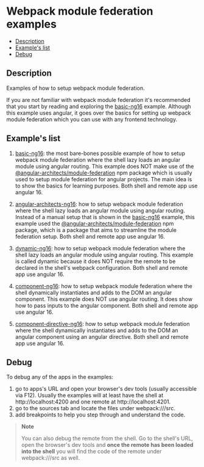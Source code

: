 # Webpack module federation examples

- [Description](#description)
- [Example's list](#examples-list)
- [Debug](#debug)

## Description 

Examples of how to setup webpack module federation. 

If you are not familiar with webpack module federation it's recommended that you start by reading and exploring the [basic-ng16](/basic-ng16/README.md) example. Although this example uses angular, it goes over the basics for setting up webpack module federation which you can use with any frontend technology.

## Example's list

1) [basic-ng16](/basic-ng16/README.md): the most bare-bones possible example of how to setup webpack module federation where the shell lazy loads an angular module using angular routing. This example does NOT make use of the [@angular-architects/module-federation](https://www.npmjs.com/package/@angular-architects/module-federation) npm package which is usually used to setup module federation for angular projects. The main idea is to show the basics for learning purposes. Both shell and remote app use angular 16. 
   
2) [angular-architects-ng16](/angular-architects-ng16/README.md): how to setup webpack module federation where the shell lazy loads an angular module using angular routing. Instead of a manual setup that is shown in the [basic-ng16](/basic-ng16/README.md) example, this example used the [@angular-architects/module-federation](https://www.npmjs.com/package/@angular-architects/module-federation) npm package, which is a package that aims to streamline the module federation setup. Both shell and remote app use angular 16. 

3) [dynamic-ng16](/dynamic-ng16/README.md): how to setup webpack module federation where the shell lazy loads an angular module using angular routing. This example is called dynamic because it does NOT require the remote to be declared in the shell's webpack configuration. Both shell and remote app use angular 16. 
 
4) [component-ng16](/component-ng16/README.md): how to setup webpack module federation where the shell dynamically instantiates and adds to the DOM an angular component. This example does NOT use angular routing. It does show how to pass inputs to the angular component. Both shell and remote app use angular 16. 

5) [component-directive-ng16](/component-directive-ng16/README.md): how to setup webpack module federation where the shell dynamically instantiates and adds to the DOM an angular component using an angular directive. Both shell and remote app use angular 16. 

## Debug

To debug any of the apps in the examples:
1) go to apps's URL and open your browser's dev tools (usually accessible via F12). Usually the examples will at least have the shell at http://localhost:4200 and one remote at http://localhost:4201.
2) go to the sources tab and locate the files under webpack:///src.
3) add breakpoints to help you step through and understand the code.

> **Note**
>
> You can also debug the remote from the shell. Go to the shell's URL, open the browser's dev tools and **once the remote has been loaded into the shell** you will find the code of the remote under webpack:///src as well.
> 